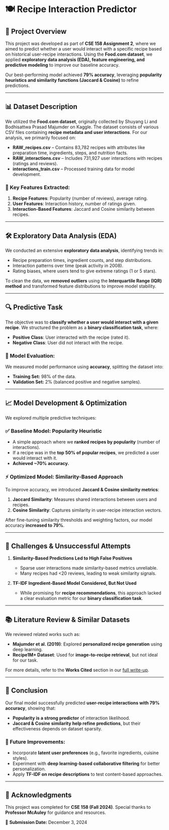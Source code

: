 # 🍽️ Recipe Interaction Predictor

## 📌 Project Overview
This project was developed as part of **CSE 158 Assignment 2**, where we aimed to predict whether a user would interact with a specific recipe based on historical user-recipe interactions. Using the **Food.com dataset**, we applied **exploratory data analysis (EDA), feature engineering, and predictive modeling** to improve our baseline accuracy.

Our best-performing model achieved **79% accuracy**, leveraging **popularity heuristics and similarity functions (Jaccard & Cosine)** to refine predictions.

---

## 📊 Dataset Description
We utilized the **Food.com dataset**, originally collected by Shuyang Li and Bodhisattwa Prasad Majumder on Kaggle. The dataset consists of various CSV files containing **recipe metadata and user interactions**. For our analysis, we primarily focused on:

- **RAW_recipes.csv** – Contains 83,782 recipes with attributes like preparation time, ingredients, steps, and nutrition facts.
- **RAW_interactions.csv** – Includes 731,927 user interactions with recipes (ratings and reviews).
- **interactions_train.csv** – Processed training data for model development.

### 📌 Key Features Extracted:
1. **Recipe Features**: Popularity (number of reviews), average rating.
2. **User Features**: Interaction history, number of ratings given.
3. **Interaction-Based Features**: Jaccard and Cosine similarity between recipes.

---

## 🛠️ Exploratory Data Analysis (EDA)
We conducted an extensive **exploratory data analysis**, identifying trends in:
- Recipe preparation times, ingredient counts, and step distributions.
- Interaction patterns over time (peak activity in 2008).
- Rating biases, where users tend to give extreme ratings (1 or 5 stars).

To clean the data, we **removed outliers** using the **Interquartile Range (IQR) method** and transformed feature distributions to improve model stability.

---

## 🔍 Predictive Task
The objective was to **classify whether a user would interact with a given recipe**. We structured the problem as a **binary classification task**, where:
- **Positive Class**: User interacted with the recipe (rated it).
- **Negative Class**: User did not interact with the recipe.

### 📏 Model Evaluation:
We measured model performance using **accuracy**, splitting the dataset into:
- **Training Set:** 98% of the data.
- **Validation Set:** 2% (balanced positive and negative samples).

---

## 📈 Model Development & Optimization
We explored multiple predictive techniques:

### ✅ **Baseline Model: Popularity Heuristic**
- A simple approach where we **ranked recipes by popularity** (number of interactions).
- If a recipe was in the **top 50% of popular recipes**, we predicted a user would interact with it.
- **Achieved ~70% accuracy.**

### ⚡ **Optimized Model: Similarity-Based Approach**
To improve accuracy, we introduced **Jaccard & Cosine similarity metrics**:
1. **Jaccard Similarity**: Measures shared interactions between users and recipes.
2. **Cosine Similarity**: Captures similarity in user-recipe interaction vectors.

After fine-tuning similarity thresholds and weighting factors, our model accuracy **increased to 79%**.

---

## 🔬 Challenges & Unsuccessful Attempts
1. **Similarity-Based Predictions Led to High False Positives**  
   - Sparse user interactions made similarity-based metrics unreliable.
   - Many recipes had <20 reviews, leading to weak similarity signals.

2. **TF-IDF Ingredient-Based Model Considered, But Not Used**  
   - While promising for **recipe recommendations**, this approach lacked a clear evaluation metric for our **binary classification task**.

---

## 📚 Literature Review & Similar Datasets
We reviewed related works such as:
- **Majumder et al. (2019)**: Explored **personalized recipe generation** using deep learning.
- **Recipe1M+ Dataset**: Used for **image-to-recipe retrieval**, but not ideal for our task.

For more details, refer to the **Works Cited** section in our [full write-up](./Assignment_2_Write_Up.pdf).

---

## 📌 Conclusion
Our final model successfully predicted **user-recipe interactions with 79% accuracy**, showing that:
- **Popularity is a strong predictor** of interaction likelihood.
- **Jaccard & Cosine similarity help refine predictions**, but their effectiveness depends on dataset sparsity.

### 🚀 Future Improvements:
- Incorporate **latent user preferences** (e.g., favorite ingredients, cuisine styles).
- Experiment with **deep learning-based collaborative filtering** for better personalization.
- Apply **TF-IDF on recipe descriptions** to test content-based approaches.

---

## 📜 Acknowledgments
This project was completed for **CSE 158 (Fall 2024)**. Special thanks to **Professor McAuley** for guidance and resources.

📅 **Submission Date:** December 3, 2024  
